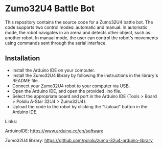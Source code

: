 # Zumo32U4 Battle Bot

This repository contains the source code for a Zumo32U4 battle bot. The code supports two control modes: automatic and manual. In automatic mode, the robot navigates in an arena and detects other object, such as another robot. In manual mode, the user can control the robot's movements using commands sent through the serial interface.

## Installation

* Install the Arduino IDE on your computer.
* Install the Zumo32U4 library by following the instructions in the library's README file.
* Connect your Zumo32U4 robot to your computer via USB.
* Open the Arduino IDE, and open the provided .ino file.
* Select the appropriate board and port in the Arduino IDE (Tools > Board > Pololu A-Star 32U4 > Zumo32U4).
* Upload the code to the robot by clicking the "Upload" button in the Arduino IDE.

Links:

ArduinoIDE: https://www.arduino.cc/en/software

Zumo32U4 library: https://github.com/pololu/zumo-32u4-arduino-library

